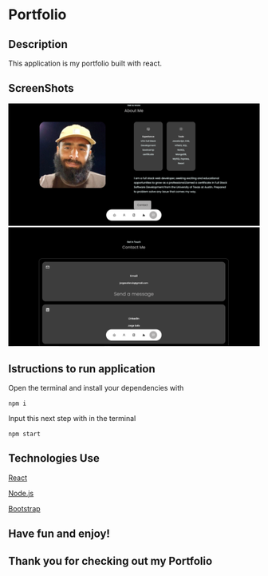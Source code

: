 # Portfolio

## Description
This application is my portfolio built with react.

## ScreenShots
![Alt](/src/assets/port-1.PNG)
![Alt](/src/assets/port-2.PNG)


## Istructions to run application

Open the terminal and install your dependencies with
```
npm i
```
Input this next step with in the terminal
```
npm start
```
## Technologies Use
<p><a href="https://reactjs.org/">React</a></p>
<p><a href="https://nodejs.org/">Node.js</a></p>
<p><a href="https://getbootstrap.com/">Bootstrap</a></p>

## Have fun and enjoy!
## Thank you for checking out my Portfolio
